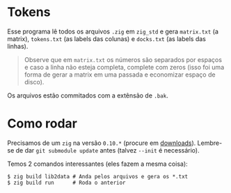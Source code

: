 # Tokens

Esse programa lê todos os arquivos `.zig` em `zig_std`
e gera
`matrix.txt` (a matrix),
`tokens.txt` (as labels das colunas) e
`docks.txt` (as labels das linhas).

> Observe que em `matrix.txt`
os números são separados por espaços e
caso a linha não esteja completa,
complete com zeros
(isso foi uma forma de gerar a matrix em uma passada
e economizar espaço de disco).

Os arquivos estão commitados com a extênsão de `.bak`.

# Como rodar

Precisamos de um `zig` na versão `0.10.*`
(procure em [downloads](https://ziglang.org/downloads)).
Lembre-se de dar `git submodule update` antes
(talvez `--init` é necessário).

Temos 2 comandos interessantes (eles fazem a mesma coisa):
```console
$ zig build lib2data # Anda pelos arquivos e gera os *.txt
$ zig build run      # Roda o anterior
```
